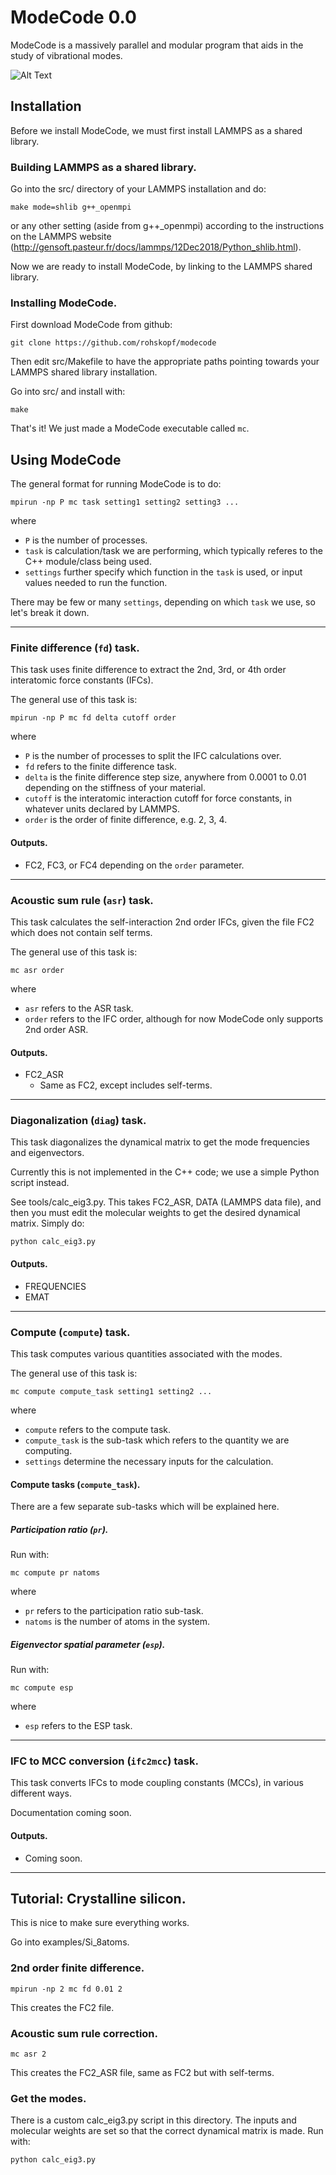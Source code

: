 # ModeCode 0.0

ModeCode is a massively parallel and modular program that aids in the study of vibrational modes.

![Alt Text](https://github.com/rohskopf/modecode/extended_mode.gif)

## Installation

Before we install ModeCode, we must first install LAMMPS as a shared library.

### Building LAMMPS as a shared library.

Go into the src/ directory of your LAMMPS installation and do:

    make mode=shlib g++_openmpi

or any other setting (aside from g++_openmpi) according to the instructions on the LAMMPS website 
(http://gensoft.pasteur.fr/docs/lammps/12Dec2018/Python_shlib.html).

Now we are ready to install ModeCode, by linking to the LAMMPS shared library.

### Installing ModeCode.

First download ModeCode from github:

    git clone https://github.com/rohskopf/modecode

Then edit src/Makefile to have the appropriate paths pointing towards your LAMMPS shared library
installation.

Go into src/ and install with:

    make

That's it! We just made a ModeCode executable called `mc`.

## Using ModeCode

The general format for running ModeCode is to do:

    mpirun -np P mc task setting1 setting2 setting3 ...

where 

- `P` is the number of processes.
- `task` is calculation/task we are performing, which typically
referes to the C++ module/class being used. 
- `settings` further specify which function in the 
`task` is used, or input values needed to run the function.

There may be few or many `settings`, depending on which `task` we use, so let's break it down.

***

### Finite difference (`fd`) task.

This task uses finite difference to extract the 2nd, 3rd, or 4th order interatomic force constants
(IFCs). 

The general use of this task is:

    mpirun -np P mc fd delta cutoff order

where 

- `P` is the number of processes to split the IFC calculations over.
- `fd` refers to the finite difference task.
- `delta` is the finite difference step size, anywhere from 0.0001 to 0.01 depending on the 
  stiffness of your material. 
- `cutoff` is the interatomic interaction cutoff for force constants, in whatever units declared by
  LAMMPS.
- `order` is the order of finite difference, e.g. 2, 3, 4.

#### Outputs.

- FC2, FC3, or FC4 depending on the `order` parameter.

***

### Acoustic sum rule (`asr`) task.

This task calculates the self-interaction 2nd order IFCs, given the file FC2 which does not contain
self terms. 

The general use of this task is:

    mc asr order

where 

- `asr` refers to the ASR task.
- `order` refers to the IFC order, although for now ModeCode only supports 2nd order ASR.

#### Outputs.

- FC2_ASR
  - Same as FC2, except includes self-terms.

***

### Diagonalization (`diag`) task.

This task diagonalizes the dynamical matrix to get the mode frequencies and eigenvectors.

Currently this is not implemented in the C++ code; we use a simple Python script instead. 

See tools/calc_eig3.py.
This takes FC2_ASR, DATA (LAMMPS data file), and then you must edit the molecular weights to 
get the desired dynamical matrix. Simply do:

    python calc_eig3.py

#### Outputs.

- FREQUENCIES
- EMAT

***

### Compute (`compute`) task.

This task computes various quantities associated with the modes. 

The general use of this task is:

    mc compute compute_task setting1 setting2 ...

where
- `compute` refers to the compute task.
- `compute_task` is the sub-task which refers to the quantity we are computing.
- `settings` determine the necessary inputs for the calculation.

#### Compute tasks (`compute_task`).

There are a few separate sub-tasks which will be explained here.

##### Participation ratio (`pr`).

Run with:

    mc compute pr natoms

where
- `pr` refers to the participation ratio sub-task.
- `natoms` is the number of atoms in the system.

##### Eigenvector spatial parameter (`esp`).

Run with:

    mc compute esp

where
- `esp` refers to the ESP task.


***

### IFC to MCC conversion (`ifc2mcc`) task.

This task converts IFCs to mode coupling constants (MCCs), in various different ways.

Documentation coming soon.

#### Outputs.

- Coming soon.

***

## Tutorial: Crystalline silicon.

This is nice to make sure everything works.

Go into examples/Si_8atoms.

### 2nd order finite difference.

    mpirun -np 2 mc fd 0.01 2

This creates the FC2 file.

### Acoustic sum rule correction.

    mc asr 2

This creates the FC2_ASR file, same as FC2 but with self-terms. 

### Get the modes.

There is a custom calc_eig3.py script in this directory. The inputs and molecular weights are
set so that the correct dynamical matrix is made. Run with:

    python calc_eig3.py
